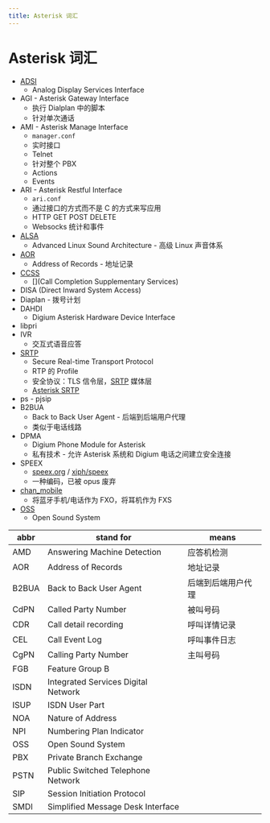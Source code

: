 ```yaml
---
title: Asterisk 词汇
---
```


# Asterisk 词汇

- [ADSI](https://www.voip-info.org/adsi/)
  - Analog Display Services Interface
- AGI - Asterisk Gateway Interface
  - 执行 Dialplan 中的脚本
  - 针对单次通话
- AMI - Asterisk Manage Interface
  - `manager.conf`
  - 实时接口
  - Telnet
  - 针对整个 PBX
  - Actions
  - Events
- ARI - Asterisk Restful Interface
  - `ari.conf`
  - 通过接口的方式而不是 C 的方式来写应用
  - HTTP GET POST DELETE
  - Websocks 统计和事件
- [ALSA](https://en.wikipedia.org/wiki/Advanced_Linux_Sound_Architecture)
  - Advanced Linux Sound Architecture - 高级 Linux 声音体系
- [AOR](https://wiki.asterisk.org/wiki/display/~jcolp/AORs%2C+Contacts%2C+Device+State)
  - Address of Records - 地址记录
- [CCSS](<https://wiki.asterisk.org/wiki/display/AST/Call+Completion+Supplementary+Services+(CCSS)>)
  - [](Call Completion Supplementary Services)
- DISA (Direct Inward System Access)
- Diaplan - 拨号计划
- DAHDI
  - Digium Asterisk Hardware Device Interface
- libpri
- IVR
  - 交互式语音应答
- [SRTP](https://en.wikipedia.org/wiki/Secure_Real-time_Transport_Protocol)
  - Secure Real-time Transport Protocol
  - RTP 的 Profile
  - 安全协议：TLS 信令层，[SRTP](<https://wiki.asterisk.org/wiki/display/AST/Secure+Calling+Tutorial#SecureCallingTutorial-Part2(SRTP)>) 媒体层
  - [Asterisk SRTP](https://www.voip-info.org/asterisk-srtp/)
- ps - pjsip
- B2BUA
  - Back to Back User Agent - 后端到后端用户代理
  - 类似于电话线路
- DPMA
  - Digium Phone Module for Asterisk
  - 私有技术 - 允许 Asterisk 系统和 Digium 电话之间建立安全连接
- SPEEX
  - [speex.org](https://www.speex.org/) / [xiph/speex](https://github.com/xiph/speex)
  - 一种编码，已被 opus 废弃
- [chan_mobile](https://wiki.asterisk.org/wiki/display/AST/Mobile+Channel)
  - 将蓝牙手机/电话作为 FXO，将耳机作为 FXS
- [OSS](https://en.wikipedia.org/wiki/Open_Sound_System)
  - Open Sound System

| abbr  | stand for                           | means              |
| ----- | ----------------------------------- | ------------------ |
| AMD   | Answering Machine Detection         | 应答机检测         |
| AOR   | Address of Records                  | 地址记录           |
| B2BUA | Back to Back User Agent             | 后端到后端用户代理 |
| CdPN  | Called Party Number                 | 被叫号码           |
| CDR   | Call detail recording               | 呼叫详情记录       |
| CEL   | Call Event Log                      | 呼叫事件日志       |
| CgPN  | Calling Party Number                | 主叫号码           |
| FGB   | Feature Group B                     |
| ISDN  | Integrated Services Digital Network |
| ISUP  | ISDN User Part                      |
| NOA   | Nature of Address                   |
| NPI   | Numbering Plan Indicator            |
| OSS   | Open Sound System                   |
| PBX   | Private Branch Exchange             |
| PSTN  | Public Switched Telephone Network   |
| SIP   | Session Initiation Protocol         |
| SMDI  | Simplified Message Desk Interface   |
